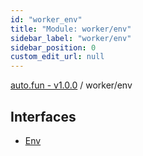 ```yaml
---
id: "worker_env"
title: "Module: worker/env"
sidebar_label: "worker/env"
sidebar_position: 0
custom_edit_url: null
---
```


[auto.fun - v1.0.0](../) / worker/env

## Interfaces

- [Env](../interfaces/worker_env.Env.md)
